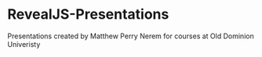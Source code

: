 # RevealJS-Presentations
Presentations created by Matthew Perry Nerem for courses at Old Dominion Univeristy
